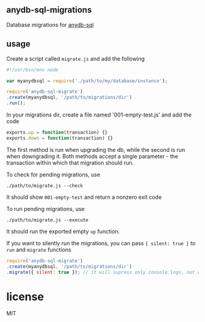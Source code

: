 ## anydb-sql-migrations

Database migrations for [anydb-sql](//github.com/doxout/anydb-sql)

## usage

Create a script called `migrate.js` and add the following

```js
#!/usr/bin/env node

var myanydbsql = require('./path/to/my/database/instance');

require('anydb-sql-migrate')
.create(myanydbsql, '/path/to/migrations/dir')
.run();
```

In your migrations dir, create a file named '001-empty-test.js' and add the code

```js
exports.up = function(transaction) {}
exports.down = function(transaction) {}
```

The first method is run when upgrading the db, while the second is run when
downgrading it. Both methods accept a single parameter - the transaction within
which that migration should run.

To check for pending migrations, use
```
./path/to/migrate.js --check
```

It should show `001-empty-test` and return a nonzero exit code

To run pending migrations, use

```
./path/to/migrate.js --execute
```

It should run the exported empty `up` function.

If you want to silently run the migrations, you can pass `{ silent: true }` to `run` and `migrate` functions

```js
require('anydb-sql-migrate')
.create(myanydbsql, '/path/to/migrations/dir')
.migrate({ silent: true }); // it will supress only console.logs, not errors
```

# license

MIT
